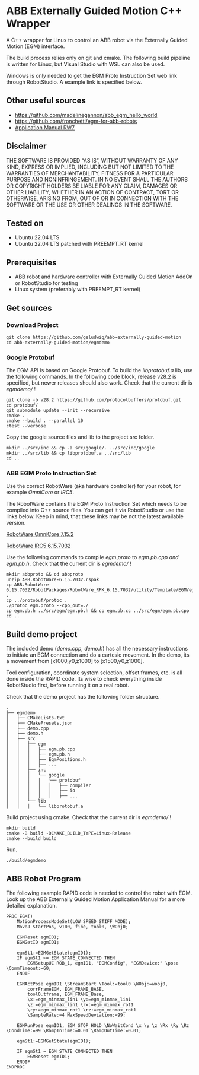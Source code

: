 # ABB Externally Guided Motion C++ Wrapper
A C++ wrapper for Linux to control an ABB robot via the Externally Guided Motion (EGM) interface.

The build process relies only on git and cmake. The following build pipeline is written for Linux, but Visual Studio with WSL can also be used.

Windows is only needed to get the EGM Proto Instruction Set web link through RobotStudio. A example link is specified below.

## Other useful sources
- https://github.com/madelinegannon/abb_egm_hello_world
- https://github.com/fronchetti/egm-for-abb-robots
- [Application Manual RW7](https://github.com/geludwig/abb-externally-guided-motion/blob/main/documentation/ExternallyGuidedMotionRW7-en.pdf)

## Disclaimer
THE SOFTWARE IS PROVIDED “AS IS”, WITHOUT WARRANTY OF ANY KIND, EXPRESS OR IMPLIED, INCLUDING BUT NOT LIMITED TO THE WARRANTIES OF MERCHANTABILITY, FITNESS FOR A PARTICULAR PURPOSE AND NONINFRINGEMENT. IN NO EVENT SHALL THE AUTHORS OR COPYRIGHT HOLDERS BE LIABLE FOR ANY CLAIM, DAMAGES OR OTHER LIABILITY, WHETHER IN AN ACTION OF CONTRACT, TORT OR OTHERWISE, ARISING FROM, OUT OF OR IN CONNECTION WITH THE SOFTWARE OR THE USE OR OTHER DEALINGS IN THE SOFTWARE.

## Tested on
- Ubuntu 22.04 LTS
- Ubuntu 22.04 LTS patched with PREEMPT_RT kernel

## Prerequisites
- ABB robot and hardware controller with Externally Guided Motion AddOn or RobotStudio for testing
- Linux system (preferably with PREEMPT_RT kernel)

## Get sources
### Download Project
```
git clone https://github.com/geludwig/abb-externally-guided-motion
cd abb-externally-guided-motion/egmdemo
```
### Google Protobuf
The EGM API is based on Google Protobuf. To build the *libprotobuf.a* lib, use the following commands. In the following code block, release v28.2 is specified, but newer releases should also work. Check that the current dir is *egmdemo/* !
```
git clone -b v28.2 https://github.com/protocolbuffers/protobuf.git
cd protobuf/
git submodule update --init --recursive
cmake .
cmake --build . --parallel 10
ctest --verbose
```
Copy the google source files and lib to the project src folder.
```
mkdir ../src/inc && cp -a src/google/. ../src/inc/google
mkdir ../src/lib && cp libprotobuf.a ../src/lib
cd ..
```
### ABB EGM Proto Instruction Set
Use the correct RobotWare (aka hardware controller) for your robot, for example *OmniCore* or *IRC5*.

The RobotWare contains the EGM Proto Instruction Set which needs to be compiled into C++ source files. You can get it via RobotStudio or use the links below. Keep in mind, that these links may be not the latest available version.

[RobotWare OmniCore 7.15.2](https://robotstudiocdn.azureedge.net/distributionpackages/RobotWare/ABB.RobotWare-7.15.2.rspak)

[RobotWare IRC5 6.15.7032](https://robotstudiocdn.azureedge.net/distributionpackages/RobotWare/ABB.RobotWare-6.15.7032.rspak)

Use the following commands to compile *egm.proto* to *egm.pb.cpp* *and egm.pb.h*. Check that the current dir is *egmdemo/* !

```
mkdir abbproto && cd abbproto
unzip ABB.RobotWare-6.15.7032.rspak
cp ABB.RobotWare-6.15.7032/RobotPackages/RobotWare_RPK_6.15.7032/utility/Template/EGM/egm.proto .
cp ../protobuf/protoc .
./protoc egm.proto --cpp_out=./
cp egm.pb.h ../src/egm/egm.pb.h && cp egm.pb.cc ../src/egm/egm.pb.cpp
cd ..
```

## Build demo project
The included demo (*demo.cpp, demo.h*) has all the necessary instructions to initiate an EGM connection and do a cartesic movement. In the demo, its a movement from [x1000,y0,z1000] to [x1500,y0,z1000].

Tool configuration, coordinate system selection, offset frames, etc. is all done inside the RAPID code. Its wise to check everything inside RobotStudio first, before running it on a real robot.

Check that the demo project has the following folder structure.
```
.
├── egmdemo
│   ├── CMakeLists.txt
│   ├── CMakePresets.json
│   ├── demo.cpp
│   ├── demo.h
│   ├── src
│   │   ├── egm
│   │   │   ├── egm.pb.cpp
│   │   │   ├── egm.pb.h
│   │   │   ├── EgmPositions.h
│   │   │   ├── ...
│   │   ├── inc
│   │   │   └── google
│   │   │   │   └── protobuf
│   │   │   │   │   ├── compiler
│   │   │   │   │   ├── io
│   │   │   │   │   ├── ...
│   │   └── lib
│   │   │   └── libprotobuf.a
```

Build project using cmake. Check that the current dir is *egmdemo/* !
```
mkdir build
cmake -B build -DCMAKE_BUILD_TYPE=Linux-Release
cmake --build build
```

Run.
```
./build/egmdemo
```

## ABB Robot Program
The following example RAPID code is needed to control the robot with EGM. Look up the ABB Externally Guided Motion Application Manual for a more detailed explanation.
```
PROC EGM()
	MotionProcessModeSet(LOW_SPEED_STIFF_MODE);
	MoveJ StartPos, v100, fine, tool0, \WObj0;
	
	EGMReset egmID1;
	EGMGetID egmID1;
	
	egmSt1:=EGMGetState(egmID1);
	IF egmSt1 <= EGM_STATE_CONNECTED THEN
		EGMSetupUC ROB_1, egmID1, "EGMConfig", "EGMDevice:" \pose \CommTimeout:=60;
	ENDIF
	
	EGMActPose egmID1 \StreamStart \Tool:=tool0 \WObj:=wobj0,
		corrFrameEGM, EGM_FRAME_BASE,
		tool0.tframe, EGM_FRAME_Base,
		\x:=egm_minmax_lin1 \y:=egm_minmax_lin1
		\z:=egm_minmax_lin1 \rx:=egm_minmax_rot1
		\ry:=egm_minmax_rot1 \rz:=egm_minmax_rot1
		\SampleRate:=4 MaxSpeedDeviation:=99;
	
	EGMRunPose egmID1, EGM_STOP_HOLD \NoWaitCond \x \y \z \Rx \Ry \Rz \CondTime:=99 \RampInTime:=0.01 \RampOutTime:=0.01;
	
	egmSt1:=EGMGetState(egmID1);
	
	IF egmSt1 = EGM_STATE_CONNECTED THEN
		EGMReset egmID1;
	ENDIF
ENDPROC
```
